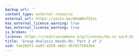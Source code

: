 ```yaml
---
backup_url: ''
content_type: external-resource
external_url: https://youtu.be/WduWDnfZZxs
has_external_licence_warning: true
has_external_license_warning: true
is_broken: ''
license: https://creativecommons.org/licenses/by-nc-sa/4.0/
title: 'Group Analysis Hands-On: Part 2 of 2'
uid: fae26df1-aa85-4258-a6bc-d5f8275843bd
---
```

